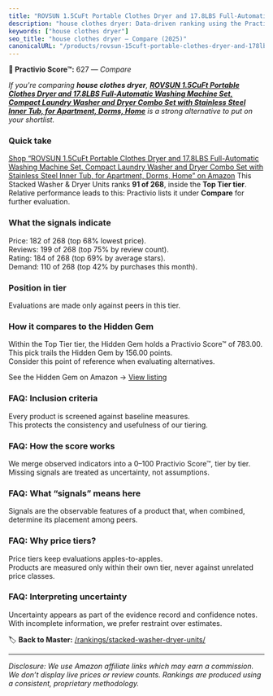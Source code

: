 ```yaml
---
title: "ROVSUN 1.5CuFt Portable Clothes Dryer and 17.8LBS Full-Automatic Washing Machine Set, Compact Laundry Washer and Dryer Combo Set with Stainless Steel Inner Tub, for Apartment, Dorms, Home"
description: "house clothes dryer: Data-driven ranking using the Practivio Score™. Positioned by quality, value, demand, findability, momentum."
keywords: ["house clothes dryer"]
seo_title: "house clothes dryer — Compare (2025)"
canonicalURL: "/products/rovsun-15cuft-portable-clothes-dryer-and-178lbs-full-automatic-washing-machine-set-compact-laundry-washer-and-dryer-combo-set-with-stainless-steel-inner-tub-for-apartment-dorms-home-B0FHW887WR/"
---
```


**🛒 Practivio Score™:** 627 — _Compare_


*If you're comparing **house clothes dryer**, **[ROVSUN 1.5CuFt Portable Clothes Dryer and 17.8LBS Full-Automatic Washing Machine Set, Compact Laundry Washer and Dryer Combo Set with Stainless Steel Inner Tub, for Apartment, Dorms, Home](https://www.amazon.com/dp/B0FHW887WR?tag=practivio-20)** is a strong alternative to put on your shortlist.*
### Quick take
[Shop “ROVSUN 1.5CuFt Portable Clothes Dryer and 17.8LBS Full-Automatic Washing Machine Set, Compact Laundry Washer and Dryer Combo Set with Stainless Steel Inner Tub, for Apartment, Dorms, Home” on Amazon](https://www.amazon.com/dp/B0FHW887WR?tag=practivio-20)
This Stacked Washer & Dryer Units ranks **91 of 268**, inside the **Top Tier tier**.  
Relative performance leads to this: Practivio lists it under **Compare** for further evaluation.

### What the signals indicate
Price: 182 of 268 (top 68% lowest price).  
Reviews: 199 of 268 (top 75% by review count).  
Rating: 184 of 268 (top 69% by average stars).  
Demand: 110 of 268 (top 42% by purchases this month).

### Position in tier
Evaluations are made only against peers in this tier.

### How it compares to the Hidden Gem
Within the Top Tier tier, the Hidden Gem holds a Practivio Score™ of 783.00.  
This pick trails the Hidden Gem by 156.00 points.  
Consider this point of reference when evaluating alternatives.  

See the Hidden Gem on Amazon → [View listing](https://www.amazon.com/dp/B0D4282T95?tag=practivio-20)

### FAQ: Inclusion criteria
Every product is screened against baseline measures.  
This protects the consistency and usefulness of our tiering.

### FAQ: How the score works
We merge observed indicators into a 0–100 Practivio Score™, tier by tier.  
Missing signals are treated as uncertainty, not assumptions.

### FAQ: What “signals” means here
Signals are the observable features of a product that, when combined, determine its placement among peers.

### FAQ: Why price tiers?
Price tiers keep evaluations apples-to-apples.  
Products are measured only within their own tier, never against unrelated price classes.

### FAQ: Interpreting uncertainty
Uncertainty appears as part of the evidence record and confidence notes.  
With incomplete information, we prefer restraint over estimates.

<!-- Missing template for Compare/CompareWithinPriceClass -->


🏷️ **Back to Master:** [/rankings/stacked-washer-dryer-units/](/rankings/stacked-washer-dryer-units/)

---
_Disclosure: We use Amazon affiliate links which may earn a commission. We don’t display live prices or review counts. Rankings are produced using a consistent, proprietary methodology._

